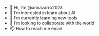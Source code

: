 - 👋 Hi, I’m @annavarro2023
- 👀 I’m interested in learn about AI
- 🌱 I’m currently learning new tools
- 💞️ I’m looking to collaborate with the world
- 📫 How to reach me email

<!---
annavarro2023/annavarro2023 is a ✨ special ✨ repository because its `README.md` (this file) appears on your GitHub profile.
You can click the Preview link to take a look at your changes.
--->
